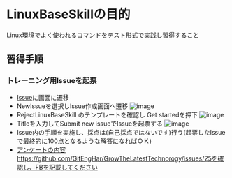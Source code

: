 # LinuxBaseSkillの目的
Linux環境でよく使われるコマンドをテスト形式で実践し習得すること

## 習得手順
### トレーニング用Issueを起票
- [Issue](https://github.com/GitEngHar/GrowTheLatestTechnorogy/issues)に画面に遷移
- NewIssueを選択しIssue作成画面へ遷移
![image](https://github.com/GitEngHar/GrowTheLatestTechnorogy/assets/119464648/bf8cd31d-e201-4676-924b-b1ce86897a73)
- RejectLinuxBaseSkill のテンプレートを確認し Get startedを押下
![image](https://github.com/GitEngHar/GrowTheLatestTechnorogy/assets/119464648/7cb95705-9965-48f1-a80b-e7e863e24a46)
- Titleを入力してSubmit new issueでIssueを起票する
![image](https://github.com/GitEngHar/GrowTheLatestTechnorogy/assets/119464648/b7c23b96-59fd-406c-b533-c4bd10648067)
- Issue内の手順を実施し、採点は(自己採点ではないです)行う(起票したIssueで最終的に100点となるような解答になればＯＫ)
- [アンケートの内容](https://github.com/GitEngHar/GrowTheLatestTechnorogy/issues/25)https://github.com/GitEngHar/GrowTheLatestTechnorogy/issues/25を確認し、FBを記載してください
